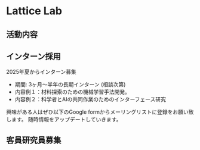 # Lattice Lab
## 活動内容


## インターン採用
2025年夏からインターン募集<br>
- 期間: 3ヶ月〜半年の長期インターン (相談次第)
- 内容例１：材料探索のための機械学習手法開発。
- 内容例２：科学者とAIの共同作業のためのインターフェース研究

興味がある人はぜひ以下のGoogle formからメーリングリストに登録をお願い致します。
随時情報をアップデートしていきます。

## 客員研究員募集
